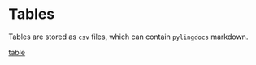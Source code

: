 # Tables

Tables are stored as `csv` files, which can contain `pylingdocs` markdown.

[table](onetable)
